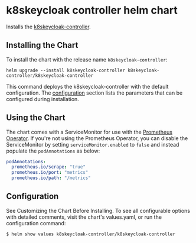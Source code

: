 # k8skeycloak controller helm chart

Installs the [k8skeycloak-controller](https://github.com/DoodleScheduling/k8skeycloak-controller).

## Installing the Chart

To install the chart with the release name `k8skeycloak-controller`:

```console
helm upgrade --install k8skeycloak-controller k8skeycloak-controller/k8skeycloak-controller
```

This command deploys the k8skeycloak-controller with the default configuration. The [configuration](#configuration) section lists the parameters that can be configured during installation.

## Using the Chart

The chart comes with a ServiceMonitor for use with the [Prometheus Operator](https://github.com/helm/charts/tree/master/stable/prometheus-operator).
If you're not using the Prometheus Operator, you can disable the ServiceMonitor by setting `serviceMonitor.enabled` to `false` and instead
populate the `podAnnotations` as below:

```yaml
podAnnotations:
  prometheus.io/scrape: "true"
  prometheus.io/port: "metrics"
  prometheus.io/path: "/metrics"
```

## Configuration

See Customizing the Chart Before Installing. To see all configurable options with detailed comments, visit the chart's values.yaml, or run the configuration command:

```sh
$ helm show values k8skeycloak-controller/k8skeycloak-controller
```
